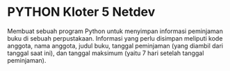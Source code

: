 # PYTHON Kloter 5 Netdev
Membuat sebuah program Python untuk menyimpan informasi peminjaman buku di sebuah perpustakaan. Informasi yang perlu disimpan meliputi kode anggota, nama anggota, judul buku, tanggal peminjaman (yang diambil dari tanggal saat ini), dan tanggal maksimum (yaitu 7 hari setelah tanggal peminjaman).
